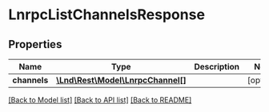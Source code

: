 # LnrpcListChannelsResponse

## Properties
Name | Type | Description | Notes
------------ | ------------- | ------------- | -------------
**channels** | [**\Lnd\Rest\Model\LnrpcChannel[]**](LnrpcChannel.md) |  | [optional] 

[[Back to Model list]](../README.md#documentation-for-models) [[Back to API list]](../README.md#documentation-for-api-endpoints) [[Back to README]](../README.md)


